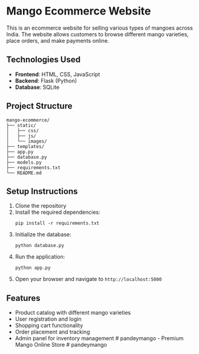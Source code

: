 # Mango Ecommerce Website

This is an ecommerce website for selling various types of mangoes across India. The website allows customers to browse different mango varieties, place orders, and make payments online.

## Technologies Used

- **Frontend**: HTML, CSS, JavaScript
- **Backend**: Flask (Python)
- **Database**: SQLite

## Project Structure

```
mango-ecommerce/
├── static/
│   ├── css/
│   ├── js/
│   └── images/
├── templates/
├── app.py
├── database.py
├── models.py
├── requirements.txt
└── README.md
```

## Setup Instructions

1. Clone the repository
2. Install the required dependencies:
   ```
   pip install -r requirements.txt
   ```
3. Initialize the database:
   ```
   python database.py
   ```
4. Run the application:
   ```
   python app.py
   ```
5. Open your browser and navigate to `http://localhost:5000`

## Features

- Product catalog with different mango varieties
- User registration and login
- Shopping cart functionality
- Order placement and tracking
- Admin panel for inventory management #   p a n d e y m a n g o   -   P r e m i u m   M a n g o   O n l i n e   S t o r e  
 #   p a n d e y m a n g o  
 